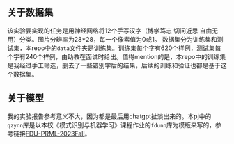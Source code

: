 ## 关于数据集

该实验要实现的任务是用神经网络将12个手写汉字（博学笃志 切问近思 自由无用）分类。图片分辨率为28*28，每一个像素值为0或1。
数据集分为训练集和测试集，本repo中的`data`文件夹是训练集。训练集每个字有620个样例，测试集每个字有240个样例，由助教在面试时给出。值得mention的是，本repo中的训练集是我经过手工筛选，删去了一些错别字后的结果，后续的训练和验证也都是基于这个数据集。

## 关于模型

我的实验报告参考意义不大，因为都是最后用chatgpt扯淡出来的。本pj中的`qzynn`库是以本校《模式识别与机器学习》课程作业的`fdunn`库为模版来写的，参考链接[FDU-PRML-2023Fall](https://github.com/Hzfinfdu/FDU-PRML-2023Fall)。